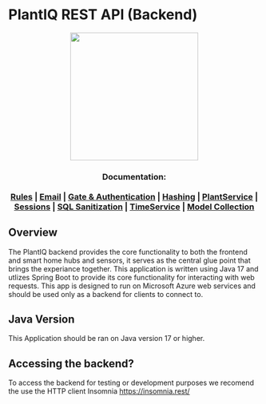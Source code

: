 # PlantIQ REST API (Backend)
<p align="center">
<img src="https://plantiq.azurewebsites.net/static/media/plantiq.e10024f2f1e779ff205f.png" style="width:256px">
</p>
<h3 align="center">
  <b>Documentation:</b><br><br>
  <a href="https://github.com/Programming-Project-SP1-2023/Backend-REST-API/blob/main/docs/Rules.md">Rules</a> |
    <a href="https://github.com/Programming-Project-SP1-2023/PlantIQ-REST-API/blob/main/docs/Email.md">Email</a> |
      <a href="https://github.com/Programming-Project-SP1-2023/PlantIQ-REST-API/blob/main/docs/Gate.md">Gate & Authentication</a> |
        <a href="https://github.com/Programming-Project-SP1-2023/PlantIQ-REST-API/blob/main/docs/HashService.md">Hashing</a> |
          <a href="https://github.com/Programming-Project-SP1-2023/PlantIQ-REST-API/blob/main/docs/PlantService.md">PlantService</a> |
          <a href="https://github.com/Programming-Project-SP1-2023/PlantIQ-REST-API/blob/main/docs/SessionService.md">Sessions</a> |
            <a href="https://github.com/Programming-Project-SP1-2023/PlantIQ-REST-API/blob/main/docs/SqlSecurity.md">SQL Sanitization</a> |
            <a href="https://github.com/Programming-Project-SP1-2023/PlantIQ-REST-API/blob/main/docs/TimeService.md">TimeService</a> |
  <a href="https://github.com/Programming-Project-SP1-2023/Backend-REST-API/blob/main/docs/ModelCollection.md">Model Collection</a>
</h3>

## Overview

The PlantIQ backend provides the core functionality to both the frontend and smart home hubs and sensors, it serves as the central glue point that brings the experiance together. This application is written using Java 17 and utlizes Spring Boot to provide its core functionality for interacting with web requests. This app is designed to run on Microsoft Azure web services and should be used only as a backend for clients to connect to.

## Java Version 
This Application should be ran on Java version 17 or higher.

## Accessing the backend?
To access the backend for testing or development purposes we recomend the use the HTTP client Insomnia <a href="https://insomnia.rest/">https://insomnia.rest/</a>
